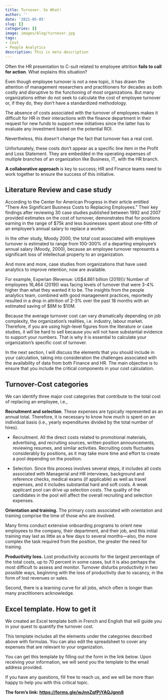 ```yaml
---
title: Turnover. So What!
author: ''
date: '2021-05-05'
slug: []
categories: []
image: images/blog/turnover.jpg
tags: 
- Cost
- People Analytics
description: This is meta description
---
```

Often the HR presentation to C-suit related to employee attrition **fails to call for action**. What explains this situation?

Even though employee turnover is not a new topic, it has drawn the attention of management researchers and practitioners for decades as both costly and disruptive to the functioning of most organizations. But many organizations either do not seek to calculate the cost of employee turnover or, if they do, they don’t have a standardized methodology.

The absence of costs associated with the turnover of employees makes it difficult for HR in their interactions with the finance department in their request for new funds to support new initiatives since the latter has to evaluate any investment based on the potential ROI.

Nevertheless, this doesn’t change the fact that turnover has a real cost.

Unfortunately, these costs don’t appear as a specific line item in the Profit and Loss Statement. They are embedded in the operating expenses of multiple branches of an organization like Business, IT, with the HR branch. 

**A collaborative approach** is key to success; HR and Finance teams need to work together to ensure the success of this initiative. 

## Literature Review and case study
According to the Center for American Progress in their article entitled “There Are Significant Business Costs to Replacing Employees.” Their key findings after reviewing 30 case studies published between 1992 and 2007 provided estimates on the cost of turnover, demonstrates that for positions earning in the range of $75k and less businesses spent about one-fifth of an employee’s annual salary to replace a worker.

In the other study, Moody 2000, the total cost associated with employee turnover is estimated to range from 100-300% of a departing employee’s annual salary (Moody, 2000), because an employee turnover represents a significant loss of intellectual property to an organization.

And more and more, case studies from organizations that have used analytics to improve retention, now are available. 

For example, Experian (Revenue: US$4.861 billion (2019))/ Number of employees 16,464 (2019)) was facing levels of turnover that were 3-4% higher than what they wanted it to be. The insights from the people analytics team, combined with good management practices, reportedly resulted in a drop in attrition of 2-3% over the past 18 months with an estimated saving of $8M to $10M. 

Because the average turnover cost can vary dramatically depending on job complexity, the organization’s realities, i.e. industry, labour market. Therefore, if you are using high-level figures from the literature or case studies, it will be hard to sell because you will not have substantial evidence to support your numbers. That is why it is essential to calculate your organization’s specific cost of turnover.

In the next section, I will discuss the elements that you should include in your calculation, taking into consideration the challenges associated with the availability of data from both Finance and HR. The main objective is to ensure that you include the critical components in your cost calculation.

## Turnover-Cost categories 
We can identify three major cost categories that contribute to the total cost of replacing an employee, i.e., 

**Recruitment and selection**. These expenses are typically represented as an annual total. Therefore, it is necessary to know how much is spent on an individual basis (i.e., yearly expenditures divided by the total number of hires).

- Recruitment. All the direct costs related to promotional materials, advertising, and recruiting sources, written position announcements, reviewing resumes, and similar activities. Recruiting costs fluctuates considerably by positions, as it may take more time and effort to create a pool depending on the position.

- Selection. Since this process involves several steps, it includes all costs associated with Managerial and HR interviews, background and reference checks, medical exams (if applicable) as well as travel expenses, and it includes substantial hard and soft costs. A weak applicant pool can drive up selection costs. 
The quality of the candidates in the pool will affect the overall recruiting and selection expenses. 

**Orientation and training.** The primary costs associated with orientation and training comprise the time of those who are involved.

Many firms conduct extensive onboarding programs to orient new employees to the company, their department, and their job, and this initial training may last as little as a few days to several months—also, the more complex the task required from the position, the greater the need for training.

**Productivity loss.** Lost productivity accounts for the largest percentage of the total costs, up to 70 percent in some cases, but it is also perhaps the most difficult to assess and monitor. Turnover disturbs productivity in two possible ways, beginning with the loss of productivity due to vacancy, in the form of lost revenues or sales.

Second, there is a learning curve for all jobs, which often is longer than many practitioners acknowledge.

## Excel template. How to get it
We created an Excel template both in French and English that will guide you in your quest to quantify the turnover cost.

This template includes all the elements under the categories described above with formulas. You can also edit the spreadsheet to cover any expenses that are relevant to your organization.

You can get this template by filling out the form in the link below. Upon receiving your information, we will send you the template to the email address provided.

If you have any questions, fill free to reach us, and we will be more than happy to help you with this critical topic.

**The form’s link:  https://forms.gle/wJnnZqfPjYAQJgnn8**
